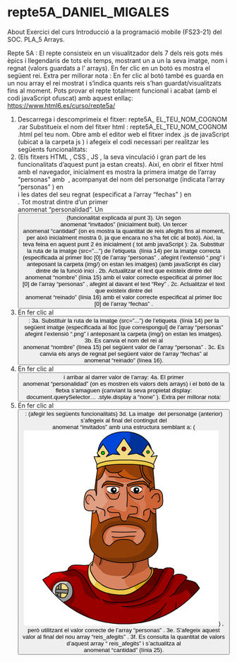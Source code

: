 # repte5A_DANIEL_MIGALES
About Exercici del curs Introducció a la programació mobile (FS23-21) del SOC. PLA_5 Arrays.

Repte 5A :
El repte consisteix en un visualitzador dels 7 dels reis gots més èpics i llegendaris de tots els
temps, mostrant un a un la seva imatge, nom i regnat (valors guardats a l’ arrays).
En fer clic en un botó es mostra el següent rei.
Extra per millorar nota : En fer clic al botó també es guarda en un nou array el rei mostrat i
s’indica quants reis s’han guardat/visualitzats fins al moment.
Pots provar el repte totalment funcional i acabat (amb el codi javaScript ofuscat) amb aquest
enllaç: https://www.html6.es/curso/repte5a/
1. Descarrega i descomprimeix el fitxer: repte5A_ EL_TEU_NOM_COGNOM .rar
Substitueix el nom del fitxer html : repte5A_EL_TEU_NOM_COGNOM .html pel teu nom.
Obre amb el editor web el fitxer index .js de javaScript (ubicat a la carpeta js ) i afegeix el
codi necessari per realitzar les següents funcionalitats:
2. (Els fitxers HTML , CSS , JS , la seva vinculació i gran part de les funcionalitats d’aquest punt
ja estan creats).
Així, en obrir el fitxer html amb el navegador, inicialment es mostra la primera imatge de
l’array “personas” amb <img id=”imatge”...> , acompanyat del nom del personatge (indicata l’array “personas” ) en <div id=”nombre”...> i les dates del seu regnat (especificat a
l’array “fechas” ) en <div id=”reinado”...> . Tot mostrat dintre d’un primer <DIV> anomenat
“personalidad”.
Un <BUTTON> (funcionalitat explicada al punt 3).
Un segon <DIV> anomenat “invitados” (inicialment buit).
Un tercer <DIV> anomenat “cantidad” (on es mostra la quantitat de reis afegits fins al
moment, per això inicialment mostra 0, ja que encara no s’ha fet clic al botó).
Així, la teva feina en aquest punt 2 és inicialment ( tot amb javaScript ):
2a. Substituir la ruta de la imatge (src=”...”) de l’etiqueta <img id=”imatge”> (línia 14) per
la imatge correcta (especificada al primer lloc [0] de l’array “personas” , afegint
l’extensió “.png” i anteposant la carpeta (img/) on estan les imatges) (amb javaScript
és clar) dintre de la funció inici .
2b. Actualitzar el text que existeix dintre del <DIV> anomenat “nombre” (línia 15) amb el
valor correcte especificat al primer lloc [0] de l’array “personas” , afegint al davant el
text “Rey” .
2c. Actualitzar el text que existeix dintre del <DIV> anomenat “reinado” (línia 16) amb el
valor correcte especificat al primer lloc [0] de l’array “fechas” .
3. En fer clic al <BUTTON>:
3a. Substituir la ruta de la imatge (src=”...”) de l’etiqueta <img id=”imatge”> (línia 14) per
la següent imatge (especificada al lloc [que correspongui] de l’array “personas”
afegint l’extensió “.png” i anteposant la carpeta (img/) on estan les imatges).
3b. Es canvia el nom del rei al <DIV> anomenat “nombre” (línea 15) pel següent valor de
l’array “personas” .
3c. Es canvia els anys de regnat pel següent valor de l’array “fechas” al <DIV> anomenat
“reinado” (línea 16).
4. En fer clic al <BUTTON> i arribar al darrer valor de l’array:
4a. El primer <DIV> anomenat “personalidad” (on es mostren els valors dels arrays) i el
botó de la fletxa s’amaguen (canviant la seva propietat display:
document.querySelector… .style.display a “none” ).
Extra per millorar nota:
5. En fer clic al <BUTTON> :
(afegir les següents funcionalitats)
3d. La imatge <img> del personatge (anterior) s’afegeix al final del contingut del <DIV>
anomenat “invitados” amb una estructura semblant a: (<img src="img/ataulfo.png">) ,
però utilitzant el valor correcte de l’array “personas” .
3e. S’afegeix aquest valor al final del nou array “reis_afegits” .
3f. Es consulta la quantitat de valors d’aquest array “ reis_afegits” i s’actualitza al <DIV>
anomenat “cantidad” (línia 25).
